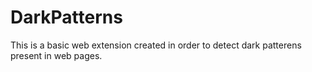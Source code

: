# DarkPatterns
This is a basic web extension created in order to detect dark patterens present in web pages.
